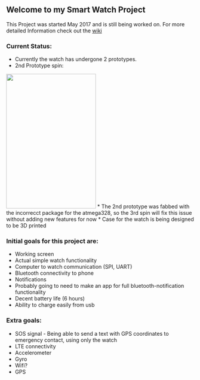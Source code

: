 ## Welcome to my Smart Watch Project

This Project was started May 2017 and is still being worked on.
For more detailed Information check out the [wiki](https://github.com/mrfrankism/SmartWatch/wiki)

### Current Status:
* Currently the watch has undergone 2 prototypes.
* 2nd Prototype spin:
<img src="https://user-images.githubusercontent.com/13021723/32009313-c3745986-b97c-11e7-9400-179ad1422d44.jpg" width="240" height="360">
* The 2nd prototype was fabbed with the incorrecct package for the atmega328, so the 3rd spin will fix this issue without adding new       features for now
* Case for the watch is being designed to be 3D printed

### Initial goals for this project are:
* Working screen
* Actual simple watch functionality
* Computer to watch communication (SPI, UART)
* Bluetooth connectivity to phone 
* Notifications
* Probably going to need to make an app for full bluetooth-notification functionality
* Decent battery life (6 hours)
* Ability to charge easily from usb

### Extra goals:
* SOS signal - Being able to send a text with GPS coordinates to emergency contact, using only the watch 
* LTE connectivity
* Accelerometer
* Gyro
* Wifi?
* GPS
